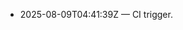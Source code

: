 <!-- status: stub; target: 150+ words -->
<!-- status: stub; target: 150+ words -->
<!-- status: stub; target: 150+ words -->

- 2025-08-09T04:41:39Z — CI trigger.




